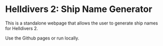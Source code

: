 # Helldivers 2: Ship Name Generator

This is a standalone webpage that allows the user to generate ship names for Helldivers 2.

Use the Github pages or run locally.